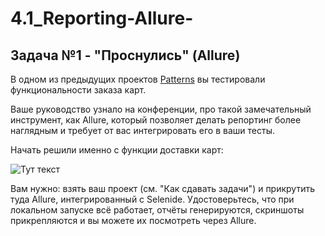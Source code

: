 # 4.1_Reporting-Allure-
## Задача №1 - "Проснулись" (Allure)
В одном из предыдущих проектов [Patterns](https://github.com/Er1kus/2.3_Patterns_1) вы тестировали функциональности заказа карт.

Ваше руководство узнало на конференции, про такой замечательный инструмент, как Allure, который позволяет делать репортинг более наглядным и требует от вас интегрировать его в ваши тесты.

Начать решили именно с функции доставки карт:

![Тут текст](https://raw.githubusercontent.com/netology-code/aqa-homeworks/master/reporting/pic/order.png)



Вам нужно: взять ваш проект (см. "Как сдавать задачи") и прикрутить туда Allure, интегрированный с Selenide. Удостоверьтесь, что при локальном запуске всё работает, отчёты генерируются, скриншоты прикрепляются и вы можете их посмотреть через Allure.
